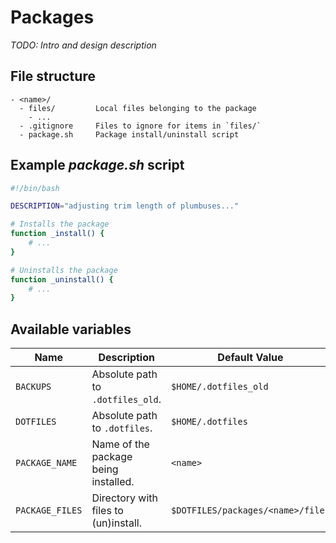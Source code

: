# Packages

_TODO: Intro and design description_

## File structure

```
- <name>/
  - files/         Local files belonging to the package
    - ...
  - .gitignore     Files to ignore for items in `files/`
  - package.sh     Package install/uninstall script
```

## Example _package.sh_ script

```bash
#!/bin/bash

DESCRIPTION="adjusting trim length of plumbuses..."

# Installs the package
function _install() {
    # ...
}

# Uninstalls the package
function _uninstall() {
    # ...
}
```

## Available variables

Name            | Description                          | Default Value
----------------|--------------------------------------|----------------------------------
`BACKUPS`       | Absolute path to `.dotfiles_old`.    | `$HOME/.dotfiles_old`
`DOTFILES`      | Absolute path to `.dotfiles`.        | `$HOME/.dotfiles`
`PACKAGE_NAME`  | Name of the package being installed. | `<name>`
`PACKAGE_FILES` | Directory with files to (un)install. | `$DOTFILES/packages/<name>/files`
